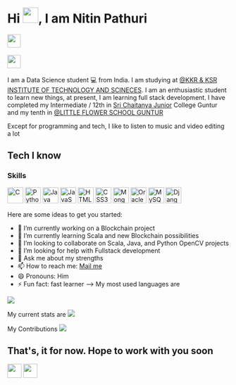 # Hi <img src="https://media.giphy.com/media/hvRJCLFzcasrR4ia7z/giphy.gif" width="35px"></a>, I am Nitin Pathuri

<a href="https://www.linkedin.com/in/nitin-pathuri/" target="_blank"><img src="https://img.shields.io/badge/-@nitin_pathuri-blue?style=flat&logo=Linkedin&logoColor=white&link=https://www.linkedin.com/in/nitin-pathuri/" height="30"/></a> &nbsp;

<a href="https://www.instagram.com/ram_csd/" target="_blank"><img src="https://img.shields.io/badge/-@ram_csd-purple?style=flat&logo=Instagram&logoColor=white&link=https://www.instagram.com/ram_csd/" height="30"/></a> &nbsp;



I am a Data Science student :computer: from India. I am studying at [@KKR & KSR INSTITUTE OF TECHNOLOGY AND SCINECES](https://kitsguntur.ac.in/site/kits.php). I am an enthusiastic student to learn new things, at present, I am learning full stack development. I have completed my Intermediate / 12th in [Sri Chaitanya Junior](https://srichaitanya.net/) College Guntur and my tenth in [@LITTLE FLOWER SCHOOL GUNTUR](http://littleflowerguntur.com/)

Except for programming and tech, I like to listen to music and video editing a lot 

## Tech I know
### Skills

<p align="left">
<a href="https://docs.microsoft.com/en-us/cpp/?view=msvc-170" target="_blank" rel="noreferrer"><img src="https://raw.githubusercontent.com/danielcranney/readme-generator/main/public/icons/skills/c-colored.svg" width="36" height="36" alt="C" /></a>
<a href="https://www.python.org/" target="_blank" rel="noreferrer"><img src="https://raw.githubusercontent.com/danielcranney/readme-generator/main/public/icons/skills/python-colored.svg" width="36" height="36" alt="Python" /></a>
<a href="https://www.oracle.com/java/" target="_blank" rel="noreferrer"><img src="https://raw.githubusercontent.com/danielcranney/readme-generator/main/public/icons/skills/java-colored.svg" width="36" height="36" alt="Java" /></a>
<a href="https://developer.mozilla.org/en-US/docs/Web/JavaScript" target="_blank" rel="noreferrer"><img src="https://raw.githubusercontent.com/danielcranney/readme-generator/main/public/icons/skills/javascript-colored.svg" width="36" height="36" alt="JavaScript" /></a>
<a href="https://developer.mozilla.org/en-US/docs/Glossary/HTML5" target="_blank" rel="noreferrer"><img src="https://raw.githubusercontent.com/danielcranney/readme-generator/main/public/icons/skills/html5-colored.svg" width="36" height="36" alt="HTML5" /></a>
<a href="https://www.w3.org/TR/CSS/#css" target="_blank" rel="noreferrer"><img src="https://raw.githubusercontent.com/danielcranney/readme-generator/main/public/icons/skills/css3-colored.svg" width="36" height="36" alt="CSS3" /></a>
<a href="https://www.mongodb.com/" target="_blank" rel="noreferrer"><img src="https://raw.githubusercontent.com/danielcranney/readme-generator/main/public/icons/skills/mongodb-colored.svg" width="36" height="36" alt="MongoDB" /></a>
<a href="https://www.oracle.com/uk/index.html" target="_blank" rel="noreferrer"><img src="https://raw.githubusercontent.com/danielcranney/readme-generator/main/public/icons/skills/oracle-colored.svg" width="36" height="36" alt="Oracle" /></a>
<a href="https://www.mysql.com/" target="_blank" rel="noreferrer"><img src="https://raw.githubusercontent.com/danielcranney/readme-generator/main/public/icons/skills/mysql-colored.svg" width="36" height="36" alt="MySQL" /></a>
<a href="https://www.djangoproject.com/" target="_blank" rel="noreferrer"><img src="https://raw.githubusercontent.com/danielcranney/readme-generator/main/public/icons/skills/django-colored.svg" width="36" height="36" alt="Django" /></a>

Here are some ideas to get you started:

- 🔭 I’m currently working on a Blockchain project
- 🌱 I’m currently learning Scala and new Blockchain possibilities
- 👯 I’m looking to collaborate on Scala, Java, and Python OpenCV projects
- 🤔 I’m looking for help with Fullstack development
- 💬 Ask me about my strengths
- 📫 How to reach me: <a href="mailto:pathurinitin@gmail.com">Mail me </a>
- 😄 Pronouns: Him
- ⚡ Fun fact: fast learner
-->
My most used languages are 
<img src="https://github-readme-stats.vercel.app/api/top-langs?username=generalmadnit&show_icons=true&locale=en&layout=compact"/>

My current stats are
<img src="https://github-readme-stats.vercel.app/api?username=generalmadnit&show_icons=true&locale=en"/>

My Contributions
<img src="https://github-readme-streak-stats.herokuapp.com/?user=generalmadnit&"/>

## That's, it for now. Hope to work with you soon
<a href="https://www.linkedin.com/in/nitin-pathuri" target="_blank" rel="noreferrer"><img src="https://raw.githubusercontent.com/danielcranney/readme-generator/main/public/icons/socials/linkedin.svg" width="32" height="32" /></a> <a href="https://www.twitter.com/MadNit2" target="_blank" rel="noreferrer"><img src="https://raw.githubusercontent.com/danielcranney/readme-generator/main/public/icons/socials/twitter.svg" width="32" height="32" /></a></p>